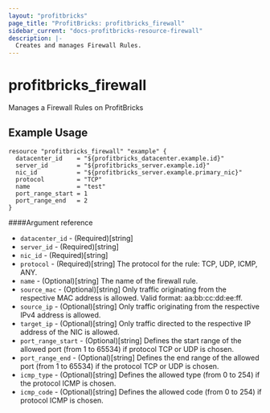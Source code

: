 ```yaml
---
layout: "profitbricks"
page_title: "ProfitBricks: profitbricks_firewall"
sidebar_current: "docs-profitbricks-resource-firewall"
description: |-
  Creates and manages Firewall Rules.
---
```


# profitbricks\_firewall

Manages a Firewall Rules on ProfitBricks

## Example Usage

```
resource "profitbricks_firewall" "example" {
  datacenter_id    = "${profitbricks_datacenter.example.id}"
  server_id        = "${profitbricks_server.example.id}"
  nic_id           = "${profitbricks_server.example.primary_nic}"
  protocol         = "TCP"
  name             = "test"
  port_range_start = 1
  port_range_end   = 2
}
```

####Argument reference

* `datacenter_id` - (Required)[string]
* `server_id` - (Required)[string]
* `nic_id` - (Required)[string]
* `protocol` - (Required)[string] The protocol for the rule: TCP, UDP, ICMP, ANY.
* `name` - (Optional)[string] The name of the firewall rule.
* `source_mac` - (Optional)[string] Only traffic originating from the respective MAC address is allowed. Valid format: aa:bb:cc:dd:ee:ff.
* `source_ip` - (Optional)[string] Only traffic originating from the respective IPv4 address is allowed.
* `target_ip` - (Optional)[string] Only traffic directed to the respective IP address of the NIC is allowed.
* `port_range_start` - (Optional)[string] Defines the start range of the allowed port (from 1 to 65534) if protocol TCP or UDP is chosen.
* `port_range_end` - (Optional)[string] Defines the end range of the allowed port (from 1 to 65534) if the protocol TCP or UDP is chosen.
* `icmp_type` - (Optional)[string] Defines the allowed type (from 0 to 254) if the protocol ICMP is chosen.
* `icmp_code` - (Optional)[string] Defines the allowed code (from 0 to 254) if protocol ICMP is chosen.

